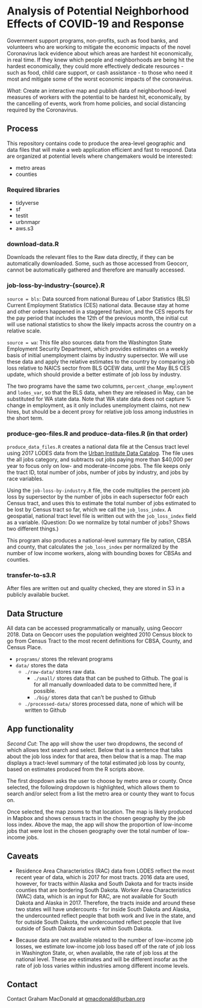 # Analysis of Potential Neighborhood Effects of COVID-19 and Response

Government support programs, non-profits, such as food banks, and volunteers who are working to mitigate the economic impacts of the novel Coronavirus lack evidence about which areas are hardest hit economically, in real time. If they knew which people and neighborhoods are being hit the hardest economically, they could more effectively dedicate resources - such as food, child care support, or cash assistance - to those who need it most and mitigate some of the worst economic impacts of the coronavirus.

*What*: Create an interactive map and publish data of neighborhood-level measures of workers with the potential to be hardest hit, economically, by the cancelling of events, work from home policies, and social distancing required by the Coronavirus.

## Process

This repository contains code to produce the area-level geographic and data files that will make a web application efficient and fast to respond. Data are organized at potential levels where changemakers would be interested:

- metro areas
- counties

### Required libraries

- tidyverse
- sf
- testit
- urbnmapr
- aws.s3

### download-data.R

Downloads the relevant files to the Raw data directly, if they can be automatically downloaded. Some, such as those accessed from Geocorr, cannot be automatically gathered and therefore are manually accessed.

### job-loss-by-industry-{source}.R

`source = bls`: Data sourced from national Bureau of Labor Statistics (BLS) Current Employment Statistics (CES) national data. Because stay at home and other orders happened in a staggered fashion, and the CES reports for the pay period that includes the 12th of the previous month, the initial cut will use national statistics to show the likely impacts across the country on a relative scale. 

`source = wa`: This file also sources data from the Washington State Employment Security Department, which provides estimates on a weekly basis of initial unemployment claims by industry supersector. We will use these data and apply the relative estimates to the country by comparing job loss relative to NAICS sector from BLS QCEW data, until the May BLS CES update, which should provide a better estimate of job loss by industry.

The two programs have the same two columns, `percent_change_employment` and `lodes_var`, so that the BLS data, when they are released in May, can be substituted for WA state data. Note that WA state data does not capture % change in employment, as it only includes unemployment claims, not new hires, but should be a decent proxy for relative job loss among industries in the short term.

### produce-geo-files.R and produce-data-files.R (in that order)

`produce_data_files.R` creates a national data file at the Census tract level using 2017 LODES data from the [Urban Institute Data Catalog](https://datacatalog.urban.org/dataset/longitudinal-employer-household-dynamics-origin-destination-employment-statistics-lodes). The file uses the all jobs category, and subtracts out jobs paying more than $40,000 per year to focus only on low- and moderate-income jobs. The file keeps only the tract ID, total number of jobs, number of jobs by industry, and jobs by race variables. 

Using the `job-loss-by-industry.R` file, the code multiplies the percent job loss by supersector by the number of jobs in each supersector fo0r each Census tract, and uses this to estimate the total number of jobs estimated to be lost by Census tract so far, which we call the `job_loss_index`. A geospatial, national tract level file is written out with the `job_loss_index` field as a variable. (Question: Do we normalize by total number of jobs? Shows two different things.)

This program also produces a national-level summary file by nation, CBSA and county, that calculates the `job_loss_index` per normalized by the number of low income workers, along with bounding boxes for CBSAs and counties.

### transfer-to-s3.R

After files are written out and quality checked, they are stored in S3 in a publicly available bucket.

## Data Structure

All data can be accessed programmatically or manually, using Geocorr 2018. Data on Geocorr uses the population weighted 2010 Census block to go from Census Tract to the most recent definitions for CBSA, County, and Census Place.

- `programs/` stores the relevant programs
- `data/` stores the data
  - `./raw-data/` stores raw data.
    - `./small/` stores data that can be pushed to Github. The goal is for all manually downloaded data to be committed here, if possible.
    - `./big/` stores data that can't be pushed to Github
  - `./processed-data/` stores processed data, none of which will be written to Github

## App functionality

*Second Cut*: The app will show the user two dropdowns, the second of which allows text search and select. Below that is a sentence that talks about the job loss index for that area, then below that is a map. The map displays a tract-level summary of the total estimated job loss by county, based on estimates produced from the R scripts above. 

The first dropdown asks the user to choose by metro area or county. Once selected, the following dropdown is highlighted, which allows them to search and/or select from a list the metro area or county they want to focus on.

Once selected, the map zooms to that location. The map is likely produced in Mapbox and shows census tracts in the chosen geography by the job loss index. Above the map, the app will show the proportion of low-income jobs that were lost in the chosen geography over the total number of low-income jobs.

## Caveats

* Residence Area Characteristics (RAC) data from LODES reflect the most recent year of data, which is 2017 for most tracts. 2016 data are used, however, for tracts within Alaska and South Dakota and for tracts inside counties that are bordering South Dakota. Worker Area Characteristics (WAC) data, which is an input for RAC, are not available for South Dakota and Alaska in 2017. Therefore, the  tracts inside and around these two states will have undercounts - for inside South Dakota and Alaska, the undercounted reflect people that both work and live in the state, and for outside South Dakota, the undercounted reflect people that live outside of South Dakota and work within South Dakota. 

* Because data are not available related to the number of low-income job losses, we estimate low-income job loss based off of the rate of job loss in Washington State, or, when available, the rate of job loss at the national level. These are estimates and will be different insofar as the rate of job loss varies within industries among different income levels. 
  
## Contact

Contact Graham MacDonald at gmacdonald@urban.org